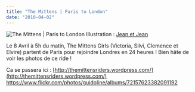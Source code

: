 ```yaml
---
title: "The Mittens | Paris to London"
date: "2010-04-02"
---
```


![](images/paris_london1.jpg "The Mittens | Paris to London") Illustration : [Jean et Jean](http://jnarnoux.blogspot.com/)

Le 8 Avril à 5h du matin, The Mittens Girls (Victoria, Silvi, Clemence et Elvire) partent de Paris pour rejoindre Londres en 24 heures ! Bien hâte de voir les photos de ce ride !

Ca se passera ici : [http://themittensriders.wordpress.com/](http://themittensriders.wordpress.com/) <https://www.flickr.com/photos/guidoline/albums/72157623382091192>
